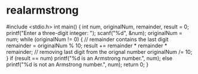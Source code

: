 # realarmstrong
#include <stdio.h>
int main() {
    int num, originalNum, remainder, result = 0;
    printf("Enter a three-digit integer: ");
    scanf("%d", &num);
    originalNum = num;
 while (originalNum != 0) {
       // remainder contains the last digit
        remainder = originalNum % 10;
         result += remainder * remainder * remainder;
          // removing last digit from the orignal number
       originalNum /= 10;
    }
if (result == num)
        printf("%d is an Armstrong number.", num);
    else
        printf("%d is not an Armstrong number.", num);
 return 0;
}


